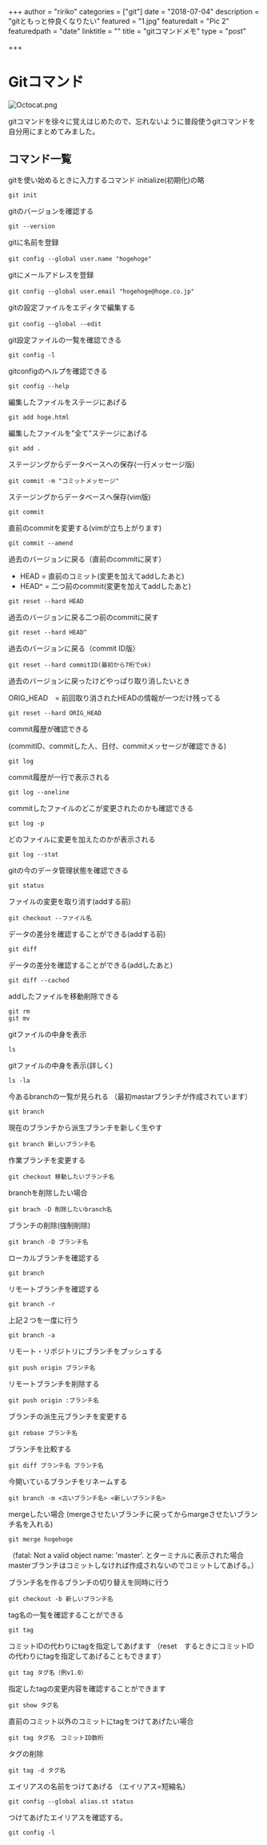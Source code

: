 +++
author = "ririko"
categories = ["git"]
date = "2018-07-04"
description = "gitともっと仲良くなりたい"
featured = "1.jpg"
featuredalt = "Pic 2"
featuredpath = "date"
linktitle = ""
title = "gitコマンドメモ"
type = "post"

+++

# Gitコマンド

![Octocat.png](https://qiita-image-store.s3.amazonaws.com/0/210955/254006a1-ccf0-0dd2-cb0d-cea37dcffce1.png)

gitコマンドを徐々に覚えはじめたので、忘れないように普段使うgitコマンドを自分用にまとめてみました。


## コマンド一覧

gitを使い始めるときに入力するコマンド
initialize(初期化)の略

```
git init
```

gitのバージョンを確認する

```
git --version
```

gitに名前を登録

```
git config --global user.name "hogehoge"　
```

gitにメールアドレスを登録

```
git config --global user.email "hogehoge@hoge.co.jp"　
```

gitの設定ファイルをエディタで編集する

```
git config --global --edit　　
```

git設定ファイルの一覧を確認できる

```
git config -l
```

gitconfigのヘルプを確認できる

```
git config --help
```

編集したファイルをステージにあげる

```
git add hoge.html
```

編集したファイルを"全て"ステージにあげる

```
git add .
```

ステージングからデータベースへの保存(一行メッセージ版)

```
git commit -m "コミットメッセージ"
```

ステージングからデータベースへ保存(vim版)

```
git commit 
```

直前のcommitを変更する(vimが立ち上がります)

```
git commit --amend
```

過去のバージョンに戻る（直前のcommitに戻す）

- HEAD = 直前のコミット(変更を加えてaddしたあと)<br>
- HEAD^ = 二つ前のcommit(変更を加えてaddしたあと)

```
git reset --hard HEAD
```

過去のバージョンに戻る二つ前のcommitに戻す

```
git reset --hard HEAD^
```

過去のバージョンに戻る（commit ID版）

```
git reset --hard commitID(最初から7桁でok)
```

過去のバージョンに戻ったけどやっぱり取り消したいとき

ORIG_HEAD　= 前回取り消されたHEADの情報が一つだけ残ってる

```
git reset --hard ORIG_HEAD
```

commit履歴が確認できる

(commitID、commitした人、日付、commitメッセージが確認できる)

```
git log
```

commit履歴が一行で表示される

```
git log --oneline
```

commitしたファイルのどこが変更されたのかも確認できる

```
git log -p
```

どのファイルに変更を加えたのかが表示される

```
git log --stat
```

gitの今のデータ管理状態を確認できる

```
git status
```

ファイルの変更を取り消す(addする前)

```
git checkout --ファイル名
```

データの差分を確認することができる(addする前)

```
git diff
```

データの差分を確認することができる(addしたあと)

```
git diff --cached
```

addしたファイルを移動削除できる

```
git rm
git mv
```

gitファイルの中身を表示

```
ls
```

gitファイルの中身を表示(詳しく)

```
ls -la
```

今あるbranchの一覧が見られる
（最初mastarブランチが作成されています）

```
git branch
```

現在のブランチから派生ブランチを新しく生やす

```
git branch 新しいブランチ名
```

作業ブランチを変更する

```
git checkout 移動したいブランチ名
```

branchを削除したい場合

```
git brach -D 削除したいbranch名
```

ブランチの削除(強制削除)

```
git branch -D ブランチ名
```

ローカルブランチを確認する

```
git branch
```

リモートブランチを確認する

```
git branch -r
```

上記２つを一度に行う

```
git branch -a
```

リモート・リポジトリにブランチをプッシュする

```
git push origin ブランチ名
```

リモートブランチを削除する

```
git push origin :ブランチ名
```


ブランチの派生元ブランチを変更する

```
git rebase ブランチ名
```

ブランチを比較する

```
git diff ブランチ名 ブランチ名
```

今開いているブランチをリネームする

```
git branch -m <古いブランチ名> <新しいブランチ名>
```

mergeしたい場合
(mergeさせたいブランチに戻ってからmargeさせたいブランチ名を入れる)

```
git merge hogehoge
```

（fatal: Not a valid object name: 'master'. とターミナルに表示された場合
masterブランチはコミットしなければ作成されないのでコミットしてあげる。）

ブランチ名を作るブランチの切り替えを同時に行う

```
git checkout -b 新しいブランチ名
```


tag名の一覧を確認することができる

```
git tag 
```


コミットIDの代わりにtagを指定してあげます
（reset　するときにコミットIDの代わりにtagを指定してあげることもできます）

```
git tag タグ名（例v1.0）
```


指定したtagの変更内容を確認することができます

```
git show タグ名
```

直前のコミット以外のコミットにtagをつけてあげたい場合

```
git tag タグ名　コミットID数桁
```

タグの削除

```
git tag -d タグ名
```

エイリアスの名前をつけてあげる
（エイリアス=短縮名）

```
git config --global alias.st status
```

つけてあげたエイリアスを確認する。

```
git config -l
```










